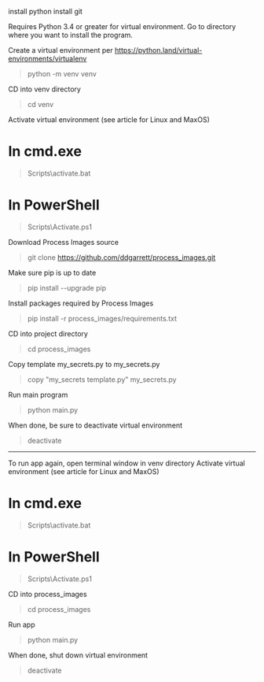 
install python
install git

Requires Python 3.4 or greater for virtual environment.
Go to directory where you want to install the program.

Create a virtual environment per https://python.land/virtual-environments/virtualenv
> python -m venv venv

CD into venv directory
> cd venv

Activate virtual environment (see article for Linux and MaxOS)
# In cmd.exe
> Scripts\activate.bat
# In PowerShell
> Scripts\Activate.ps1

Download Process Images source
> git clone https://github.com/ddgarrett/process_images.git

Make sure pip is up to date
> pip install --upgrade pip

Install packages required by Process Images
> pip install -r process_images/requirements.txt

CD into project directory
> cd process_images

Copy template my_secrets.py to my_secrets.py
> copy "my_secrets template.py" my_secrets.py

Run main program
> python main.py

When done, be sure to deactivate virtual environment
> deactivate

--------------------------------------------------------------------

To run app again, open terminal window in venv directory
Activate virtual environment (see article for Linux and MaxOS)
# In cmd.exe
> Scripts\activate.bat
# In PowerShell
> Scripts\Activate.ps1

CD into process_images
> cd process_images

Run app
> python main.py

When done, shut down virtual environment
> deactivate

